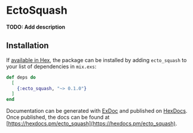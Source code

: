 # EctoSquash

**TODO: Add description**

## Installation

If [available in Hex](https://hex.pm/docs/publish), the package can be installed
by adding `ecto_squash` to your list of dependencies in `mix.exs`:

```elixir
def deps do
  [
    {:ecto_squash, "~> 0.1.0"}
  ]
end
```

Documentation can be generated with [ExDoc](https://github.com/elixir-lang/ex_doc)
and published on [HexDocs](https://hexdocs.pm). Once published, the docs can
be found at [https://hexdocs.pm/ecto_squash](https://hexdocs.pm/ecto_squash).

